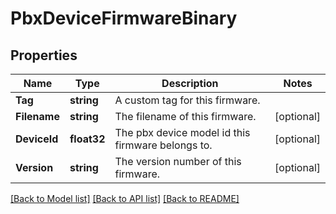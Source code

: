 # PbxDeviceFirmwareBinary

## Properties

Name | Type | Description | Notes
------------ | ------------- | ------------- | -------------
**Tag** | **string** | A custom tag for this firmware. | 
**Filename** | **string** | The filename of this firmware. | [optional] 
**DeviceId** | **float32** | The pbx device model id this firmware belongs to. | [optional] 
**Version** | **string** | The version number of this firmware. | [optional] 

[[Back to Model list]](../README.md#documentation-for-models) [[Back to API list]](../README.md#documentation-for-api-endpoints) [[Back to README]](../README.md)


